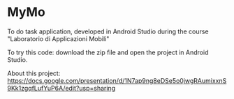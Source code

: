 # MyMo
To do task application, developed in Android Studio during the course "Laboratorio di Applicazioni Mobili"

To try this code: download the zip file and open the project in Android Studio. 

About this project: https://docs.google.com/presentation/d/1N7ap9ng8eDSe5o0jwgRAumixxnS9Kk1zgqfLufYuP6A/edit?usp=sharing
